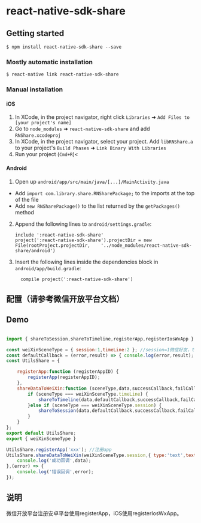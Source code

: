 
# react-native-sdk-share

## Getting started

`$ npm install react-native-sdk-share --save`

### Mostly automatic installation

`$ react-native link react-native-sdk-share`

### Manual installation


#### iOS

1. In XCode, in the project navigator, right click `Libraries` ➜ `Add Files to [your project's name]`
2. Go to `node_modules` ➜ `react-native-sdk-share` and add `RNShare.xcodeproj`
3. In XCode, in the project navigator, select your project. Add `libRNShare.a` to your project's `Build Phases` ➜ `Link Binary With Libraries`
4. Run your project (`Cmd+R`)<

#### Android

1. Open up `android/app/src/main/java/[...]/MainActivity.java`
  - Add `import com.library.share.RNSharePackage;` to the imports at the top of the file
  - Add `new RNSharePackage()` to the list returned by the `getPackages()` method
2. Append the following lines to `android/settings.gradle`:
  	```
  	include ':react-native-sdk-share'
  	project(':react-native-sdk-share').projectDir = new File(rootProject.projectDir, 	'../node_modules/react-native-sdk-share/android')
  	```
3. Insert the following lines inside the dependencies block in `android/app/build.gradle`:
  	```
      compile project(':react-native-sdk-share')
  	```

## 配置（请参考微信开放平台文档）

## Demo
```javascript

import { shareToSession,shareToTimeline,registerApp,registerIosWxApp } from 'react-native-sdk-share';

const weiXinSceneType = { session:1,timeLine:2 }; //session=1微信好友，timeLine=2微信朋友圈
const defaultCallback = (error,result) => { console.log(error,result); }; //默认回调方法
const UtilsShare = {

    registerApp:function (registerAppID) {
        registerApp(registerAppID);
    },
    shareDataToWeiXin:function (sceneType,data,successCallback,failCallback) {
        if (sceneType === weiXinSceneType.timeLine) {
            shareToTimeline(data,defaultCallback,successCallback,failCallback);
        }else if (sceneType === weiXinSceneType.session) {
            shareToSession(data,defaultCallback,successCallback,failCallback);
        }
    }
};
export default UtilsShare;
export { weiXinSceneType }

UtilsShare.registerApp('xxx'); //注册app
UtilsShare.shareDataToWeiXin(weiXinSceneType.session,{ type:'text',text:'测试',description:'测试消息' },(data) => {
    console.log('成功回调',data);
},(error) => {
    console.log('错误回调',error);
});

```

## 说明

微信开放平台注册安卓平台使用registerApp，iOS使用registerIosWxApp。

